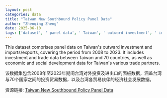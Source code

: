 ```yaml
---
layout: post
categories: data
title: "Taiwan New Southbound Policy Panel Data"
author: "Zhenqing Zheng"
date: 2025-06-10
tags: ['dataset', ' panel data', ' Taiwan', ' outward investment', ' imports', ' exports', ' 2008', ' 2023', ' trade data', ' 70 countries', ' economic data', ' social development data', ' trade partners']
---
```


This dataset comprises panel data on Taiwan's outward investment and imports/exports, covering the period from 2008 to 2023. It includes investment and trade data between Taiwan and 70 countries, as well as economic and social development data for Taiwan's various trade partners.

该数据集包含2008年至2023年期间台湾对外投资及进出口的面板数据，涵盖台湾与70个国家之间的投资贸易数据，以及台湾各贸易伙伴的经济社会发展数据。

资源链接: [Taiwan New Southbound Policy Panel Data](https://doi.org/10.57760/sciencedb.26291)
